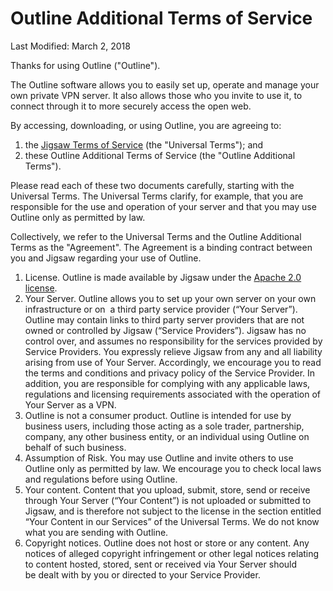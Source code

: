 Outline Additional Terms of Service
===================================

Last Modified: March 2, 2018

Thanks for using Outline ("Outline").

The Outline software allows you to easily set up, operate and manage your own private VPN server. It also allows those who you invite to use it, to connect through it to more securely access the open web.

By accessing, downloading, or using Outline, you are agreeing to:

1. the [Jigsaw Terms of Service](https://www.google.com/url?q=https://s3.amazonaws.com/outline-vpn/static_downloads/Jigsaw-Terms-of-Service.html&sa=D&ust=1520530411121000&usg=AFQjCNFshrbAAo11KTyzE7Tr48a9z1DKtw) (the "Universal Terms"); and
2. these Outline Additional Terms of Service (the "Outline Additional Terms").

Please read each of these two documents carefully, starting with the Universal Terms. The Universal Terms clarify, for example, that you are responsible for the use and operation of your server and that you may use Outline only as permitted by law.

Collectively, we refer to the Universal Terms and the Outline Additional Terms as the "Agreement". The Agreement is a binding contract between you and Jigsaw regarding your use of Outline.

1. License. Outline is made available by Jigsaw under the [Apache 2.0 license](https://www.google.com/url?q=http://www.apache.org/licenses/LICENSE-2.0&sa=D&ust=1520530411122000&usg=AFQjCNFjIyFJjbFBuglxslgXATXesmIzbQ).
2. Your Server. Outline allows you to set up your own server on your own infrastructure or on  a third party service provider (“Your Server”). Outline may contain links to third party server providers that are not owned or controlled by Jigsaw (“Service Providers”). Jigsaw has no control over, and assumes no responsibility for the services provided by Service Providers. You expressly relieve Jigsaw from any and all liability arising from use of Your Server. Accordingly, we encourage you to read the terms and conditions and privacy policy of the Service Provider. In addition, you are responsible for complying with any applicable laws, regulations and licensing requirements associated with the operation of Your Server as a VPN.
3. Outline is not a consumer product. Outline is intended for use by business users, including those acting as a sole trader, partnership, company, any other business entity, or an individual using Outline on behalf of such business.
4. Assumption of Risk. You may use Outline and invite others to use Outline only as permitted by law. We encourage you to check local laws and regulations before using Outline.  
5. Your content. Content that you upload, submit, store, send or receive through Your Server (“Your Content”) is not uploaded or submitted to Jigsaw, and is therefore not subject to the license in the section entitled “Your Content in our Services” of the Universal Terms. We do not know what you are sending with Outline.
6. Copyright notices. Outline does not host or store or any content. Any notices of alleged copyright infringement or other legal notices relating to content hosted, stored, sent or received via Your Server should be dealt with by you or directed to your Service Provider.
